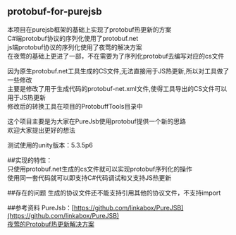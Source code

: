 ## protobuf-for-purejsb

本项目在purejsb框架的基础上实现了protobuf热更新的方案  
C#端protobuf协议的序列化使用了protobuf.net  
js端protobuf协议的序列化使用了夜莺的解决方案  
在夜莺的基础上更进了一部，不在需要为了序列化protobuf去编写对应的cs文件  

因为原生protobuf.net工具生成的CS文件,无法直接用于JS热更新,所以对工具做了一些修改  
主要是修改了用于生成代码的protobuf-net.xml文件,使得工具导出的CS文件可以用于JS热更新  
修改后的转换工具在项目的ProtobuffTools目录中

这个项目主要是为大家在PureJsb使用protobuf提供一个新的思路  
欢迎大家提出更好的想法
  
测试使用的unity版本：5.3.5p6

##实现的特性：  
只使用protobuf.net生成的cs文件就可以实现protobuf序列化的操作  
使用同一套代码就可以即支持C#代码调试和又支持JS热更新

##存在的问题
生成的协议文件还不能支持引用其他的协议文件，不支持import

##参考资料
PureJsb：[https://github.com/linkabox/PureJSB](https://github.com/linkabox/PureJSB)  
[夜莺的Protobuf热更新解决方案](http://www.cnblogs.com/zyc-it/p/4881026.html)